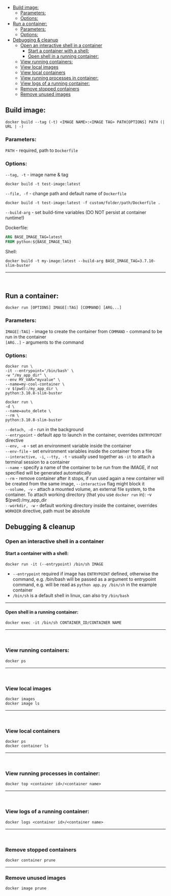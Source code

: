 - [Build image:](#build-image)
  - [Parameters:](#parameters)
  - [Options:](#options)
- [Run a container:](#run-a-container)
  - [Parameters:](#parameters-1)
  - [Options:](#options-1)
- [Debugging \& cleanup](#debugging--cleanup)
  - [Open an interactive shell in a container](#open-an-interactive-shell-in-a-container)
    - [Start a container with a shell:](#start-a-container-with-a-shell)
    - [Open shell in a running container:](#open-shell-in-a-running-container)
  - [View running containers:](#view-running-containers)
  - [View local images](#view-local-images)
  - [View local containers](#view-local-containers)
  - [View running processes in container:](#view-running-processes-in-container)
  - [View logs of a running container:](#view-logs-of-a-running-container)
  - [Remove stopped containers](#remove-stopped-containers)
  - [Remove unused images](#remove-unused-images)


## Build image:
```
docker build --tag (-t) <IMAGE NAME>:<IMAGE TAG> PATH[OPTIONS] PATH (| URL | -)
```
### Parameters:
`PATH` - required, path to `Dockerfile`

### Options:

`--tag, -t` - image name & tag
```
docker build -t test-image:latest
```
`--file, -f` - change path and default name of `Dockerfile`
```
docker build -t test-image:latest -f custom/folder/path/Dockerfile .
```
`--build-arg` - set build-time variables (DO NOT persist at container runtime!)

Dockerfile:
```Dockerfile
ARG BASE_IMAGE_TAG=latest
FROM python:${BASE_IMAGE_TAG}
```
Shell:
```
docker build -t my-image:latest --build-arg BASE_IMAGE_TAG=3.7.10-slim-buster
```
---
<br>



## Run a container:
```
docker run [OPTIONS] IMAGE[:TAG] [COMMAND] [ARG...]
```
### Parameters:
`IMAGE[:TAG]` - image to create the container from
`COMMAND` - command to be run in the container \
`[ARG..]` - arguments to the command

### Options:
```
docker run \
-it --entrypoint='/bin/bash' \
-w "/my_app_dir" \
--env MY_VAR="myvalue" \
--name=my-cool-container \
-v $(pwd):/my_app_dir \
python:3.10.8-slim-buster
```
```
docker run \
-d \
--name=auto_delete \
--rm \
python:3.10.8-slim-buster
```
`--detach, -d` - run in the background \
`--entrypoint` - default app to launch in the container, overrides `ENTRYPOINT` directive \
`--env, -e` - set an environment variable inside the container \
`--env-file` - set environment variables inside the container from a file \
`--interactive, -i`, `--tty, -t` - usually used together as `-it` to attach a terminal session to a container \
`--name` - specify a name of the container to be run from the IMAGE, if not specified will be generated automatically \
`--rm` - remove container after it stops, if run used again a new container will be created from the same image, `--interactive` flag might block it \
`--volume, -v` - attach a mounted volume, an external file system, to the container. To attach working directory (that you use `docker run` in): -v $(pwd):/my_app_dir \
`--workdir, -w` - default working directory inside the container, overrides `WORKDIR` directive, path must be absolute

## Debugging & cleanup
### Open an interactive shell in a container

#### Start a container with a shell:
```
docker run -it (--entrypoint) /bin/sh IMAGE
```
* `--entrypoint` required if image has `ENTRYPOINT` defined, otherwise the command, e.g. /bin/bash will be passed as a argument to entrypoint command, e.g. will be read as `python app.py /bin/sh` in the example container
* `/bin/sh` is a default shell in linux, can also try `/bin/bash`

---
#### Open shell in a running container:
```
docker exec -it /bin/sh CONTAINER_ID/CONTAINER NAME
```
---
<br>

### View running containers:
```
docker ps
```
---
<br>

### View local images
```
docker images
docker image ls
```
---
<br>

### View local containers

```
docker ps
docker container ls
```
---
<br>

### View running processes in container:
```
docker top <container id>/<container name>
```
---
<br>

### View logs of a running container:
```
docker logs <container id>/<container name>
```
---
<br>

### Remove stopped containers
```
docker container prune
```
---

### Remove unused images
```
docker image prune
```